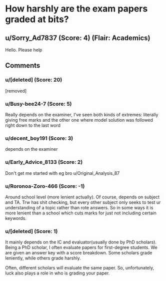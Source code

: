 # How harshly are the exam papers graded at bits?
## u/Sorry_Ad7837 (Score: 4) (Flair: Academics)
Hello. Please help


## Comments

### u/[deleted] (Score: 20)
[removed]


### u/Busy-bee24-7 (Score: 5)
Really depends on the examiner, I've seen both kinds of extremes: literally giving free marks and the other one where model solution was followed right down to the last word


### u/decent_boy191 (Score: 3)
depends on the examiner


### u/Early_Advice_8133 (Score: 2)
Don't get me started with eg bro
u/Original_Analysis_87


### u/Roronoa-Zoro-466 (Score: -1)
Around school level (more lenient actually). Of course, depends on subject and TA. Trw has shit checking, but every other subject only seeks to test ur understanding of a topic rather than rote answers. So in some ways it is more lenient than a school which cuts marks for just not including certain keywords.


### u/[deleted] (Score: 1)
It mainly depends on the IC and evaluator(usually done by PhD scholars). Being a PhD scholar, I often evaluate papers for first-degree students. We are given an answer key with a score breakdown. Some scholars grade leniently, while others grade harshly.

Often, different scholars will evaluate the same paper. So, unfortunately, luck also plays a role in who is grading your paper.




